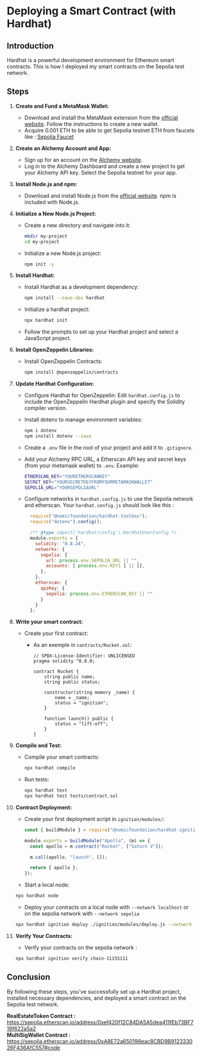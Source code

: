 # Deploying a Smart Contract (with Hardhat)

## Introduction
Hardhat is a powerful development environment for Ethereum smart contracts. This is how I deployed my smart contracts on the Sepolia test network.

## Steps

1. **Create and Fund a MetaMask Wallet:**
   - Download and install the MetaMask extension from the [official website](https://metamask.io/). Follow the instructions to create a new wallet.
   - Acquire 0.001 ETH to be able to get Sepolia testnet ETH from faucets like : [Sepolia Faucet](https://faucet.sepolia.dev/)


2. **Create an Alchemy Account and App:**
   - Sign up for an account on the [Alchemy website](https://alchemy.com/).
   - Log in to the Alchemy Dashboard and create a new project to get your Alchemy API key. Select the Sepolia testnet for your app.

   
3. **Install Node.js and npm:**
   - Download and install Node.js from the [official website](https://nodejs.org/). npm is included with Node.js.


4. **Initialize a New Node.js Project:**
   - Create a new directory and navigate into it:
     
     ```sh
     mkdir my-project
     cd my-project
     ```
     
   - Initialize a new Node.js project:
     
     ```sh
     npm init -y
     ```


5. **Install Hardhat:**
   - Install Hardhat as a development dependency:
     
     ```sh
     npm install --save-dev hardhat
     ```
     
   - Initialize a hardhat project:
     
     ```sh
     npx hardhat init
     ```
     
   - Follow the prompts to set up your Hardhat project and select a JavaScript project.


6. **Install OpenZeppelin Libraries:**
   - Install OpenZeppelin Contracts:
     
     ```sh
     npm install @openzeppelin/contracts
     ```

   
7. **Update Hardhat Configuration:**
   - Configure Hardhat for OpenZeppelin:
     Edit `hardhat.config.js` to include the OpenZeppelin Hardhat plugin and specify the Solidity compiler version.
   - Install dotenv to manage environment variables:
     
     ```sh
     npm i dotenv
     npm install dotenv --save
     ```
   
   - Create a `.env` file in the root of your project and add it to `.gitignore`.
   - Add your Alchemy RPC URL, a Etherscan API key and secret keys (from your metamask wallet) to `.env`. Example:
     
     ```sh
     ETHERSCAN_KEY="YOURETHERSCANKEY"
     SECRET_KEY="YOURSECRETKEYFROMYOURMETAMASKWALLET"
     SEPOLIA_URL="YOURSEPOLIAURL"
     ```
   
   - Configure networks in `hardhat.config.js` to use the Sepolia network and etherscan. Your `hardhat.config.js` should look like this :
     
     ```javascript
       require("@nomicfoundation/hardhat-toolbox");
       require("dotenv").config();

       /** @type import('hardhat/config').HardhatUserConfig */
       module.exports = {
         solidity: "0.8.24",
         networks: {
           sepolia: {
             url: process.env.SEPOLIA_URL || "",
             accounts: [ process.env.KEY1 ] || [],
           },
         },
         etherscan: {
           apiKey: {
             sepolia: process.env.ETHERSCAN_KEY || ""
           }
         }
       };
     ```


8. **Write your smart contract:**
    - Create your first contract:
      - As an exemple in `contracts/Rocket.sol`:
        
        ```solidity
        // SPDX-License-Identifier: UNLICENSED
        pragma solidity ^0.8.0;

        contract Rocket {
            string public name;
            string public status;

            constructor(string memory _name) {
                name = _name;
                status = "ignition";
            }

            function launch() public {
                status = "lift-off";
            }
        }
        ```

      
9. **Compile and Test:**
   - Compile your smart contracts:
     
     ```sh
     npx hardhat compile
     ```
     
   - Run tests:
     
     ```sh
     npx hardhat test
     npx hardhat test tests/contract.sol
     ```


10. **Contract Deployment:**
    - Create your first deployment script in `ignition/modules/`:
        
        ```javascript
        const { buildModule } = require("@nomicfoundation/hardhat-ignition/modules");

        module.exports = buildModule("Apollo", (m) => {
          const apollo = m.contract("Rocket", ["Saturn V"]);

          m.call(apollo, "launch", []);

          return { apollo };
        });
        ```
    - Start a local node:
     
     ```sh
     npx hardhat node
     ```
     
    - Deploy your contracts on a local node with `--network localhost` or on the sepolia network with `--network sepolia`  
     
     ```sh
     npx hardhat ignition deploy ./ignition/modules/deploy.js --network sepolia
     ```


11. **Verify Your Contracts:**
    
    - Verify your contracts on the sepolia network :  
      
      
    ```sh
    npx hardhat ignition verify chain-11155111
    ```


## Conclusion
By following these steps, you've successfully set up a Hardhat project, installed necessary dependencies, and deployed a smart contract on the Sepolia test network.

**RealEstateToken Contract :** https://sepolia.etherscan.io/address/0xef420f12C84DA5A5dea411fEb73BF719f622a5a2  
**MultiSigWallet Contract :** https://sepolia.etherscan.io/address/0xA8E72a650198eac8CBD9B912333026F436AfC557#code

